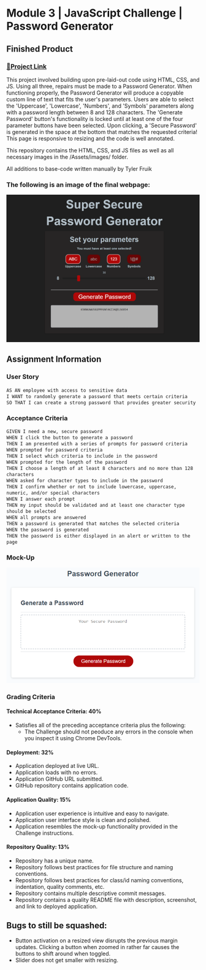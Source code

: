 # Module 3 | JavaScript Challenge | Password Generator

## Finished Product

### [🔗Project Link](https://tylerfruik.github.io/Password-Generator/)
This project involved building upon pre-laid-out code using HTML, CSS, and JS. Using all three, repairs must be made to a Password Generator.
When functioning properly, the Password Generator will produce a copyable custom line of text that fits the user's parameters.
Users are able to select the 'Uppercase', 'Lowercase', 'Numbers', and 'Symbols' parameters along with a password length between 8 and 128 characters.
The 'Generate Password' button's functionality is locked until at least one of the four parameter buttons have been selected.
Upon clicking, a 'Secure Password' is generated in the space at the bottom that matches the requested criteria!
This page is responsive to resizing and the code is well annotated.

This repository contains the HTML, CSS, and JS files as well as all necessary images in the /Assets/images/ folder.

All additions to base-code written manually by Tyler Fruik

### The following is an image of the final webpage:
![Image URL](https://github.com/TylerFruik/Password-Generator/blob/main/Assets/images/PageExample.png)

## Assignment Information

### User Story
```
AS AN employee with access to sensitive data
I WANT to randomly generate a password that meets certain criteria
SO THAT I can create a strong password that provides greater security
```

### Acceptance Criteria
```
GIVEN I need a new, secure password
WHEN I click the button to generate a password
THEN I am presented with a series of prompts for password criteria
WHEN prompted for password criteria
THEN I select which criteria to include in the password
WHEN prompted for the length of the password
THEN I choose a length of at least 8 characters and no more than 128 characters
WHEN asked for character types to include in the password
THEN I confirm whether or not to include lowercase, uppercase, numeric, and/or special characters
WHEN I answer each prompt
THEN my input should be validated and at least one character type should be selected
WHEN all prompts are answered
THEN a password is generated that matches the selected criteria
WHEN the password is generated
THEN the password is either displayed in an alert or written to the page
```
### Mock-Up
![Image URL](https://github.com/TylerFruik/Password-Generator/blob/main/Assets/images/03-javascript-homework-demo.png)

### Grading Criteria

#### Technical Acceptance Criteria: 40%
- Satisfies all of the preceding acceptance criteria plus the following:
    - The Challenge should not peoduce any errors in the console when you inspect it using Chrome DevTools.

#### Deployment: 32%
- Application deployed at live URL.
- Application loads with no errors.
- Application GitHub URL submitted.
- GitHub repository contains application code.

#### Application Quality: 15%
- Application user experience is intuitive and easy to navigate.
- Application user interface style is clean and polished.
- Application resembles the mock-up functionality provided in the Challenge instructions.

#### Repository Quality: 13%
- Repository has a unique name.
- Repository follows best practices for file structure and naming conventions.
- Repository follows best practices for class/id naming conventions, indentation, quality comments, etc.
- Repository contains multiple descriptive commit messages.
- Repository contains a quality README file with description, screenshot, and link to deployed application.

## Bugs to still be squashed:
- Button activation on a resized view disrupts the previous margin updates. Clicking a button when zoomed in rather far causes the buttons to shift around when toggled.
- Slider does not get smaller with resizing.
